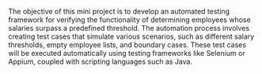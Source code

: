 The objective of this mini project is to develop an automated testing framework 
for verifying the functionality of determining employees whose salaries surpass 
a predefined threshold. The automation process involves creating test cases that 
simulate various scenarios, such as different salary thresholds, empty employee 
lists, and boundary cases. These test cases will be executed automatically using 
testing frameworks like Selenium or Appium, coupled with scripting languages 
such as Java.
